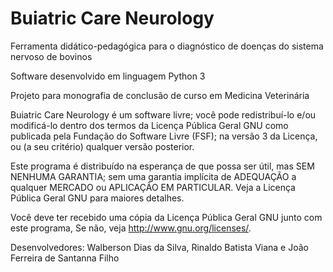 Buiatric Care Neurology
=========

Ferramenta didático-pedagógica para o diagnóstico de doenças do sistema nervoso de bovinos

Software desenvolvido em linguagem Python 3

Projeto para monografia de conclusão de curso em Medicina Veterinária

Buiatric Care Neurology é um software livre; você pode redistribuí-lo e/ou
modificá-lo dentro dos termos da Licença Pública Geral GNU como
publicada pela Fundação do Software Livre (FSF); na versão 3 da
Licença, ou (a seu critério) qualquer versão posterior.

Este programa é distribuído na esperança de que possa ser  útil,
mas SEM NENHUMA GARANTIA; sem uma garantia implícita de ADEQUAÇÃO
a qualquer MERCADO ou APLICAÇÃO EM PARTICULAR. Veja a
Licença Pública Geral GNU para maiores detalhes.

Você deve ter recebido uma cópia da Licença Pública Geral GNU junto
com este programa, Se não, veja <http://www.gnu.org/licenses/>.

Desenvolvedores: Walberson Dias da Silva, Rinaldo Batista Viana e João Ferreira de Santanna Filho
